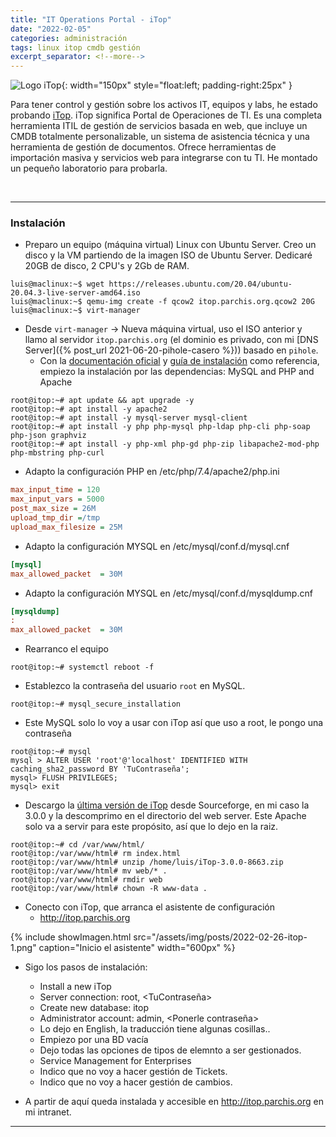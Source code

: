 ```yaml
---
title: "IT Operations Portal - iTop"
date: "2022-02-05"
categories: administración
tags: linux itop cmdb gestión
excerpt_separator: <!--more-->
---
```


![Logo iTop](/assets/img/posts/logo-itop.svg){: width="150px" style="float:left; padding-right:25px" } 

Para tener control y gestión sobre los activos IT, equipos y labs, he estado probando [iTop](https://www.combodo.com/itop-193). iTop significa Portal de Operaciones de TI. Es una completa herramienta ITIL de gestión de servicios basada en web, que incluye un CMDB totalmente personalizable, un sistema de asistencia técnica y una herramienta de gestión de documentos. Ofrece herramientas de importación masiva y servicios web para integrarse con tu TI. He montado un pequeño laboratorio para probarla. 

<br clear="left"/>
<!--more-->

----

### Instalación

- Preparo un equipo (máquina virtual) Linux con Ubuntu Server. Creo un disco y la VM partiendo de la imagen ISO de Ubuntu Server. Dedicaré 20GB de disco, 2 CPU's y 2Gb de RAM.
```console
luis@maclinux:~$ wget https://releases.ubuntu.com/20.04/ubuntu-20.04.3-live-server-amd64.iso
luis@maclinux:~$ qemu-img create -f qcow2 itop.parchis.org.qcow2 20G
luis@maclinux:~$ virt-manager
```
- Desde `virt-manager` → Nueva máquina virtual, uso el ISO anterior y llamo al servidor `itop.parchis.org` (el dominio es privado, con mi [DNS Server]({% post_url 2021-06-20-pihole-casero %})) basado en `pihole`.
  - Con la [documentación oficial](https://www.itophub.io/wiki/page?id=2_4_0%3Ainstall%3Ainstalling_itop) y [guía de instalación](https://www.itophub.io/wiki/page?id=2_4_0%3Agettingstarted) como referencia, empiezo la instalación por las dependencias: MySQL and PHP and Apache
```console
root@itop:~# apt update && apt upgrade -y
root@itop:~# apt install -y apache2
root@itop:~# apt install -y mysql-server mysql-client
root@itop:~# apt install -y php php-mysql php-ldap php-cli php-soap php-json graphviz
root@itop:~# apt install -y php-xml php-gd php-zip libapache2-mod-php php-mbstring php-curl
```
  - Adapto la configuración PHP en /etc/php/7.4/apache2/php.ini
```ini
max_input_time = 120
max_input_vars = 5000
post_max_size = 26M
upload_tmp_dir =/tmp
upload_max_filesize = 25M
```
  - Adapto la configuración MYSQL en /etc/mysql/conf.d/mysql.cnf
```ini
[mysql]
max_allowed_packet	= 30M
```
  - Adapto la configuración MYSQL en /etc/mysql/conf.d/mysqldump.cnf
```ini
[mysqldump]
:
max_allowed_packet	= 30M
```
  - Rearranco el equipo
```console
root@itop:~# systemctl reboot -f
```
  - Establezco la contraseña del usuario `root` en MySQL. 
```console
root@itop:~# mysql_secure_installation
```
  - Este MySQL solo lo voy a usar con iTop así que uso a root, le pongo una contraseña
```console
root@itop:~# mysql
mysql > ALTER USER 'root'@'localhost' IDENTIFIED WITH caching_sha2_password BY 'TuContraseña';
mysql> FLUSH PRIVILEGES;
mysql> exit
```
- Descargo la [última versión de iTop](https://sourceforge.net/projects/itop/files/) desde Sourceforge, en mi caso la 3.0.0 y la descomprimo en el directorio del web server. Este Apache solo va a servir para este propósito, así que lo dejo en la raiz.
```console
root@itop:~# cd /var/www/html/
root@itop:/var/www/html# rm index.html
root@itop:/var/www/html# unzip /home/luis/iTop-3.0.0-8663.zip
root@itop:/var/www/html# mv web/* .
root@itop:/var/www/html# rmdir web
root@itop:/var/www/html# chown -R www-data .
```
- Conecto con iTop, que arranca el asistente de configuración
  - http://itop.parchis.org

{% include showImagen.html 
      src="/assets/img/posts/2022-02-26-itop-1.png" 
      caption="Inicio el asistente"
      width="600px"
      %}

- Sigo los pasos de instalación: 
  - Install a new iTop
  - Server connection: root, <TuContraseña>
  - Create new database: itop
  - Administrator account: admin, <Ponerle contraseña>
  - Lo dejo en English, la traducción tiene algunas cosillas..
  - Empiezo por una BD vacía
  - Dejo todas las opciones de tipos de elemnto a ser gestionados.
  - Service Management for Enterprises
  - Indico que no voy a hacer gestión de Tickets. 
  - Indico que no voy a hacer gestión de cambios.

- A partir de aquí queda instalada y accesible en http://itop.parchis.org en mi intranet.

----

<br/>
